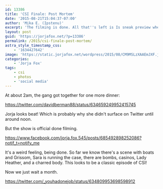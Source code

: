 ```yaml
---
id: 13386
title: 'CSI Finale: Post Mortem'
date: '2015-08-21T15:04:37-07:00'
author: 'Mika E. (Ipstenu)'
excerpt: 'The filming is done. All that''s left is Is sneak preview whenever that happens, and the real airing of the finale.'
layout: post
guid: 'https://jorjafox.net/?p=13386'
permalink: /2015/csi-finale-post-mortem/
astra_style_timestamp_css:
    - '1634427642'
image: 'https://static.jorjafox.net/wordpress/2015/08/CM9MSLzXAAEmJXF.jpg'
categories:
    - 'Jorja Fox'
tags:
    - csi
    - photos
    - 'social media'
---
```


At about 2am, the gang got together for one more dinner:

https://twitter.com/davidberman88/status/634659249952415745

Jorja looks beat! Which is probably why she didn't surface on Twitter until around noon.

But the show is official done filming.

https://www.facebook.com/jorja.fox.545/posts/685492898252086?notif_t=notify_me

It's a weird feeling, being done. So far we know there's a scene with boats and Grissom, Sara is running the case, there are bombs, casinos, Lady Heather, and a charred body. This looks to be a classic episode of CSI!

Now we just wait a month.

https://twitter.com/_youhadonejob/status/634809953698598912